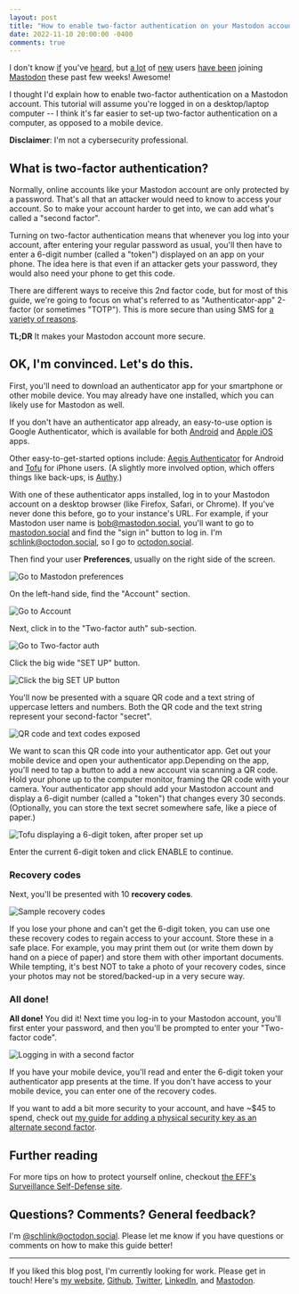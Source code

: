 ```yaml
---
layout: post
title: "How to enable two-factor authentication on your Mastodon account"
date: 2022-11-10 20:00:00 -0400
comments: true
---
```


I don't know [if](https://mastodon.social/@Gargron/109330358838921654) you've [heard](https://www.cnn.com/2022/11/05/tech/mastodon/index.html), but [a lot](https://www.bbc.co.uk/news/technology-63534240) of [new](https://www.nytimes.com/2022/11/07/technology/mastodon-twitter-elon-musk.html) users [have been](https://www.nbcnews.com/tech/mastodon-social-media-twitter-rcna56288) joining [Mastodon](https://joinmastodon.org) these past few weeks! Awesome! 

I thought I'd explain how to enable two-factor authentication on a Mastodon account. This tutorial will assume you're logged in on a desktop/laptop computer -- I think it's far easier to set-up two-factor authentication on a computer, as opposed to a mobile device. 

**Disclaimer**: I'm not a cybersecurity professional.

## What is two-factor authentication?

Normally, online accounts like your Mastodon account are only protected by a password. That's all that an attacker would need to know to access your account. So to make your account harder to get into, we can add what's called a "second factor". 

Turning on two-factor authentication means that whenever you log into your account, after entering your regular password as usual, you'll then have to enter a 6-digit number (called a "token") displayed on an app on your phone. The idea here is that even if an attacker gets your password, they would also need your phone to get this code. 

There are different ways to receive this 2nd factor code, but for most of this guide, we're going to focus on what's referred to as "Authenticator-app" 2-factor (or sometimes "TOTP"). This is more secure than using SMS for [a variety of reasons](https://techcrunch.com/2016/07/25/nist-declares-the-age-of-sms-based-2-factor-authentication-over/). 

**TL;DR** It makes your Mastodon account more secure.

## OK, I'm convinced. Let's do this.

First, you'll need to download an authenticator app for your smartphone or other mobile device. You may already have one installed, which you can likely use for Mastodon as well. 

If you don't have an authenticator app already, an easy-to-use option is Google Authenticator, which is available for both [Android](https://play.google.com/store/apps/details?id=com.google.android.apps.authenticator2&gl=US) and [Apple iOS](https://apps.apple.com/us/app/google-authenticator/id388497605) apps. 

Other easy-to-get-started options include: [Aegis Authenticator](https://getaegis.app/) for Android and [Tofu](https://www.tofuauth.com/) for iPhone users. (A slightly more involved option, which offers things like back-ups, is [Authy](https://authy.com/download/).) <!-- [Raivo OTP](https://raivo-otp.com/) -->

With one of these authenticator apps installed, log in to your Mastodon account on a desktop browser (like Firefox, Safari, or Chrome). If you've never done this before, go to your instance's URL. For example, if your Mastodon user name is bob@mastodon.social, you'll want to go to [mastodon.social](https://mastodon.social) and find the "sign in" button to log in. I'm schlink@octodon.social, so I go to [octodon.social](https://octodon.social).

Then find your user **Preferences**, usually on the right side of the screen.

![Go to Mastodon preferences](/img/mastodon-two-factor/1-preferences.png)

On the left-hand side, find the "Account" section.

![Go to Account](/img/mastodon-two-factor/2-account.png)

Next, click in to the "Two-factor auth" sub-section.

![Go to Two-factor auth](/img/mastodon-two-factor/3-two-factor.png)

Click the big wide "SET UP" button.

![Click the big SET UP button](/img/mastodon-two-factor/4-setup-2fa.png)

You'll now be presented with a square QR code and a text string of uppercase letters and numbers. Both the QR code and the text string represent your second-factor "secret".

![QR code and text codes exposed](/img/mastodon-two-factor/5-2fa-codes.png)

We want to scan this QR code into your authenticator app. Get out your mobile device and open your authenticator app.Depending on the app, you'll need to tap a button to add a new account via scanning a QR code. Hold your phone up to the computer monitor, framing the QR code with your camera. Your authenticator app should add your Mastodon account and display a 6-digit number (called a "token") that changes every 30 seconds. (Optionally, you can store the text secret somewhere safe, like a piece of paper.)

![Tofu displaying a 6-digit token, after proper set up](/img/mastodon-two-factor/tofu-code.PNG)

Enter the current 6-digit token and click ENABLE to continue.

### Recovery codes

Next, you'll be presented with 10 **recovery  codes**. 

![Sample recovery codes](/img/mastodon-two-factor/6-back-up-codes.png)

If you lose your phone and can't get the 6-digit token, you can use one these recovery codes to regain access to your account. Store these in a safe place. For example, you may print them out (or write them down by hand on a piece of paper) and store them with other important documents. While tempting, it's best NOT to take a photo of your recovery codes, since your photos may not be stored/backed-up in a very secure way.

### All done!

**All done!** You did it! Next time you log-in to your Mastodon account, you'll first enter your password, and then you'll be prompted to enter your "Two-factor code".

![Logging in with a second factor](/img/mastodon-two-factor/11-logging-in-with-totp-code.png)

If you have your mobile device, you'll read and enter the 6-digit token your authenticator app presents at the time. If you don't have access to your mobile device, you can enter one of the recovery codes.

If you want to add a bit more security to your account, and have ~$45 to spend, check out [my guide for adding a physical security key as an alternate second factor](https://sts10.github.io/2022/11/12/mastodon-2fa-security-key.html).

## Further reading

For more tips on how to protect yourself online, checkout [the EFF's Surveillance Self-Defense site](https://ssd.eff.org/).

## Questions? Comments? General feedback?

I'm [@schlink@octodon.social](https://octodon.social/@schlink). Please let me know if you have questions or comments on how to make this guide better!

---

If you liked this blog post, I'm currently looking for work. Please get in touch! Here's [my website](https://www.samschlinkert.com/), [Github](https://github.com/sts10/), [Twitter](https://www.twitter.com/sts10), [LinkedIn](https://www.linkedin.com/in/samschlinkert), and [Mastodon](https://octodon.social/@schlink).
